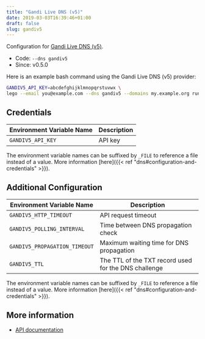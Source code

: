 ```yaml
---
title: "Gandi Live DNS (v5)"
date: 2019-03-03T16:39:46+01:00
draft: false
slug: gandiv5
---
```


<!-- THIS DOCUMENTATION IS AUTO-GENERATED. PLEASE DO NOT EDIT. -->
<!-- providers/dns/gandiv5/gandiv5.toml -->
<!-- THIS DOCUMENTATION IS AUTO-GENERATED. PLEASE DO NOT EDIT. -->


Configuration for [Gandi Live DNS (v5)](https://www.gandi.net).


<!--more-->

- Code: `--dns gandiv5`
- Since: v0.5.0


Here is an example bash command using the Gandi Live DNS (v5) provider:

```bash
GANDIV5_API_KEY=abcdefghijklmnopqrstuvwx \
lego --email you@example.com --dns gandiv5 --domains my.example.org run
```




## Credentials

| Environment Variable Name | Description |
|-----------------------|-------------|
| `GANDIV5_API_KEY` | API key |

The environment variable names can be suffixed by `_FILE` to reference a file instead of a value.
More information [here]({{< ref "dns#configuration-and-credentials" >}}).


## Additional Configuration

| Environment Variable Name | Description |
|--------------------------------|-------------|
| `GANDIV5_HTTP_TIMEOUT` | API request timeout |
| `GANDIV5_POLLING_INTERVAL` | Time between DNS propagation check |
| `GANDIV5_PROPAGATION_TIMEOUT` | Maximum waiting time for DNS propagation |
| `GANDIV5_TTL` | The TTL of the TXT record used for the DNS challenge |

The environment variable names can be suffixed by `_FILE` to reference a file instead of a value.
More information [here]({{< ref "dns#configuration-and-credentials" >}}).




## More information

- [API documentation](https://api.gandi.net/docs/livedns/)

<!-- THIS DOCUMENTATION IS AUTO-GENERATED. PLEASE DO NOT EDIT. -->
<!-- providers/dns/gandiv5/gandiv5.toml -->
<!-- THIS DOCUMENTATION IS AUTO-GENERATED. PLEASE DO NOT EDIT. -->
